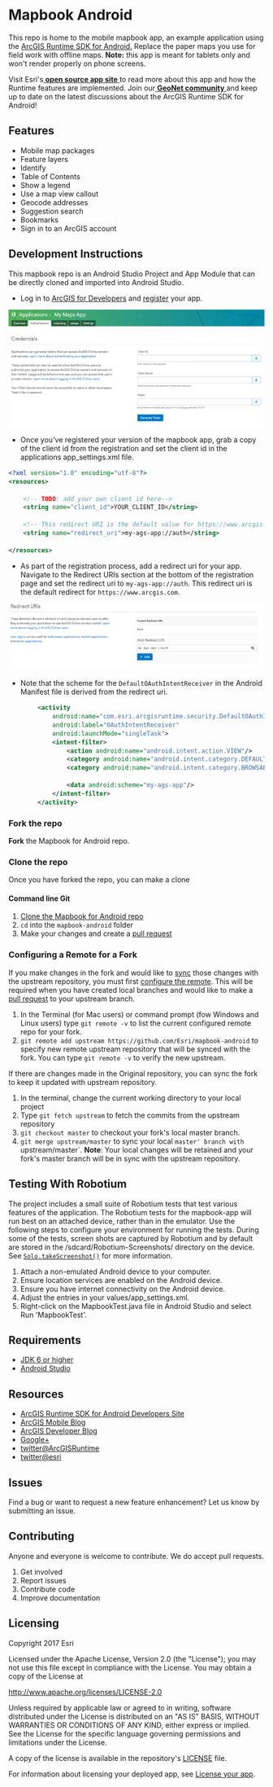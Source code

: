 
# Mapbook Android
This repo is home to the mobile mapbook app, an example application using the [ArcGIS Runtime SDK for Android.](https://developers.arcgis.com/android/) Replace the paper maps you use for field work with offline maps. **Note:** this app is meant for tablets only and won't render properly on phone screens.

Visit Esri's[ **open source app site** ](https://developers.arcgis.com/example-apps/mapbook-android/?utm_source=github&utm_medium=web&utm_campaign=example_apps_mapbook_android)to read more about this app and how the Runtime features are implemented.
Join our[ **GeoNet community** ](https://community.esri.com/community/developers/native-app-developers/arcgis-runtime-sdk-for-android)and keep up to date on the latest discussions about the ArcGIS Runtime SDK for Android!

## Features
- Mobile map packages
- Feature layers
- Identify
- Table of Contents
- Show a legend
- Use a map view callout
- Geocode addresses
- Suggestion search
- Bookmarks
- Sign in to an ArcGIS account


## Development Instructions
This mapbook repo is an Android Studio Project and App Module that can be directly cloned and imported into Android Studio.

* Log in to [ArcGIS for Developers](https://developers.arcgis.com/) and [register](https://developers.arcgis.com/applications/#/) your app.  

![](Register1.png)

* Once you've registered your version of the mapbook app, grab a copy of the client id from the registration and set the client id in the applications app_settings.xml file.  

```xml
<?xml version="1.0" encoding="utf-8"?>
<resources>

    <!-- TODO: add your own client id here-->
    <string name="client_id">YOUR_CLIENT_ID</string>

    <!-- This redirect URI is the default value for https://www.arcgis.com -->
    <string name="redirect_uri">my-ags-app://auth</string>

</resources>
```
* As part of the registration process, add a redirect uri for your app.  Navigate to the Redirect URIs section at the bottom of the registration page and set the redirect uri to `my-ags-app://auth`.  This redirect uri is the default redirect for `https://www.arcgis.com`.

![](Register2.png)
* Note that the scheme for the `DefaultOAuthIntentReceiver` in the Android Manifest file is derived from the redirect uri.
```xml
        <activity
            android:name="com.esri.arcgisruntime.security.DefaultOAuthIntentReceiver"
            android:label="OAuthIntentReceiver"
            android:launchMode="singleTask">
            <intent-filter>
                <action android:name="android.intent.action.VIEW"/>
                <category android:name="android.intent.category.DEFAULT"/>
                <category android:name="android.intent.category.BROWSABLE"/>

                <data android:scheme="my-ags-app"/>
            </intent-filter>
        </activity>
 ```



### Fork the repo
**Fork** the Mapbook for Android repo.

### Clone the repo
Once you have forked the repo, you can make a clone

#### Command line Git
1. [Clone the  Mapbook for Android repo](https://help.github.com/articles/fork-a-repo#step-2-clone-your-fork)
2. ```cd``` into the ```mapbook-android``` folder
3. Make your changes and create a [pull request](https://help.github.com/articles/creating-a-pull-request)

### Configuring a Remote for a Fork
If you make changes in the fork and would like to [sync](https://help.github.com/articles/syncing-a-fork/) those changes with the upstream repository, you must first [configure the remote](https://help.github.com/articles/configuring-a-remote-for-a-fork/). This will be required when you have created local branches and would like to make a [pull request](https://help.github.com/articles/creating-a-pull-request) to your upstream branch.

1. In the Terminal (for Mac users) or command prompt (fow Windows and Linux users) type ```git remote -v``` to list the current configured remote repo for your fork.
2. ```git remote add upstream https://github.com/Esri/mapbook-android``` to specify new remote upstream repository that will be synced with the fork. You can type ```git remote -v``` to verify the new upstream.

If there are changes made in the Original repository, you can sync the fork to keep it updated with upstream repository.

1. In the terminal, change the current working directory to your local project
2. Type ```git fetch upstream``` to fetch the commits from the upstream repository
3. ```git checkout master``` to checkout your fork's local master branch.
4. ```git merge upstream/master``` to sync your local `master' branch with `upstream/master`. **Note**: Your local changes will be retained and your fork's master branch will be in sync with the upstream repository.


## Testing With Robotium
The project includes a small suite of Robotium tests that test various features of the application.  The Robotium tests for the mapbook-app will run best on an attached device, rather than in the emulator.  Use the following steps to configure your environment for running the tests.  During some of the tests, screen shots are captured by Robotium and by default are stored in the /sdcard/Robotium-Screenshots/ directory on the device.  See [```Solo.takeScreenshot()```](http://recorder.robotium.com/javadoc/com/robotium/solo/Solo.html#takeScreenshot()) for more information.

1.  Attach a non-emulated Android device to your computer.
2.  Ensure location services are enabled on the Android device.
3.  Ensure you have internet connectivity on the Android device.
4.  Adjust the entries in your values/app_settings.xml.
5.  Right-click on the MapbookTest.java file in Android Studio and select Run 'MapbookTest'.

## Requirements
* [JDK 6 or higher](http://www.oracle.com/technetwork/java/javase/downloads/index.html)
* [Android Studio](http://developer.android.com/sdk/index.html)

## Resources
* [ArcGIS Runtime SDK for Android Developers Site](https://developers.arcgis.com/android/)
* [ArcGIS Mobile Blog](http://blogs.esri.com/esri/arcgis/category/mobile/)
* [ArcGIS Developer Blog](http://blogs.esri.com/esri/arcgis/category/developer/)
* [Google+](https://plus.google.com/+esri/posts)
* [twitter@ArcGISRuntime](https://twitter.com/ArcGISRuntime)
* [twitter@esri](http://twitter.com/esri)
## Issues

Find a bug or want to request a new feature enhancement? Let us know by submitting an issue.

## Contributing
Anyone and everyone is welcome to contribute. We do accept pull requests.

1. Get involved
2. Report issues
3. Contribute code
4. Improve documentation
## Licensing
Copyright 2017 Esri

Licensed under the Apache License, Version 2.0 (the "License"); you may not use this file except in compliance with the License. You may obtain a copy of the License at

http://www.apache.org/licenses/LICENSE-2.0

Unless required by applicable law or agreed to in writing, software distributed under the License is distributed on an "AS IS" BASIS, WITHOUT WARRANTIES OR CONDITIONS OF ANY KIND, either express or implied. See the License for the specific language governing permissions and limitations under the License.

A copy of the license is available in the repository's [LICENSE](LICENSE) file.

For information about licensing your deployed app, see [License your app](https://developers.arcgis.com/android/guide/license-your-app.htm).
